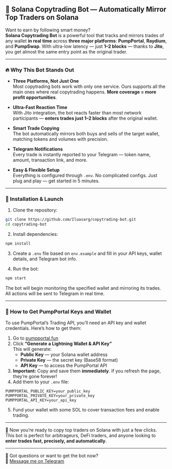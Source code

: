 

## 🚀 Solana Copytrading Bot — Automatically Mirror Top Traders on Solana

Want to earn by following smart money?  
**Solana Copytrading Bot** is a powerful tool that tracks and mirrors trades of any wallet **in real time** across **three major platforms**: **PumpPortal**, **Raydium**, and **PumpSwap**. With ultra-low latency — just **1–2 blocks** — thanks to **Jito**, you get almost the same entry point as the original trader.

---

### 🔥 Why This Bot Stands Out

- **Three Platforms, Not Just One**  
  Most copytrading bots work with only one service. Ours supports all the main ones where real copytrading happens. **More coverage = more profit opportunities**.

- **Ultra-Fast Reaction Time**  
  With Jito integration, the bot reacts faster than most network participants — **enters trades just 1–2 blocks** after the original wallet.

- **Smart Trade Copying**  
  The bot automatically mirrors both buys and sells of the target wallet, matching tokens and volumes with precision.

- **Telegram Notifications**  
  Every trade is instantly reported to your Telegram — token name, amount, transaction link, and more.

- **Easy & Flexible Setup**  
  Everything is configured through `.env`. No complicated configs. Just plug and play — get started in 5 minutes.

---

### 🔧 Installation & Launch

1. Clone the repository:

```bash
git clone https://github.com/Iluasarg/copytrading-bot.git
cd copytrading-bot
```

2. Install dependencies:

```bash
npm install
```

3. Create a `.env` file based on `env.example` and fill in your API keys, wallet details, and Telegram bot info.

4. Run the bot:

```bash
npm start
```

The bot will begin monitoring the specified wallet and mirroring its trades. All actions will be sent to Telegram in real time.

---

### 🪪 How to Get PumpPortal Keys and Wallet

To use PumpPortal’s Trading API, you’ll need an API key and wallet credentials. Here’s how to get them:

1. Go to [pumpportal.fun](https://pumpportal.fun)  
2. Click **“Generate a Lightning Wallet & API Key”**  
   This will generate:
   - **Public Key** — your Solana wallet address  
   - **Private Key** — the secret key (Base58 format)  
   - **API Key** — to access the PumpPortal API  
3. **Important:** Copy and save them **immediately**. If you refresh the page, they’re gone forever!  
4. Add them to your `.env` file:

```env
PUMPPORTAL_PUBLIC_KEY=your_public_key
PUMPPORTAL_PRIVATE_KEY=your_private_key
PUMPPORTAL_API_KEY=your_api_key
```

5. Fund your wallet with some SOL to cover transaction fees and enable trading.

---

📲 Now you’re ready to copy top traders on Solana with just a few clicks.  
This bot is perfect for arbitrageurs, DeFi traders, and anyone looking to **enter trades fast, precisely, and automatically**.

---

💬 Got questions or want to get the bot now?  
🔹 [Message me on Telegram](https://t.me/iluasarg)
